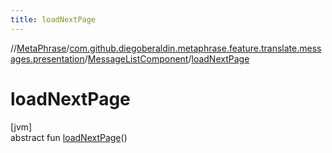 ```yaml
---
title: loadNextPage
---
```

//[MetaPhrase](../../../index.html)/[com.github.diegoberaldin.metaphrase.feature.translate.messages.presentation](../index.html)/[MessageListComponent](index.html)/[loadNextPage](load-next-page.html)



# loadNextPage



[jvm]\
abstract fun [loadNextPage](load-next-page.html)()




